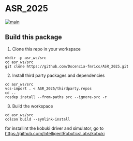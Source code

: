 # ASR_2025

[![main](https://github.com/Docencia-fmrico/ASR_2025/actions/workflows/main.yaml/badge.svg)](https://github.com/Docencia-fmrico/ASR_2025/actions/workflows/main.yaml)

## Build this package

1. Clone this repo in your workspace
```
mkdir -p asr_ws/src
cd asr_ws/src
git clone https://github.com/Docencia-fmrico/ASR_2025.git
```

2. Install third party packages and dependencies

```
cd asr_ws/src
vcs-import . < ASR_2025/thirdparty.repos
cd ..
rosdep install --from-paths src --ignore-src -r
```

3. Build the workspace

```
cd asr_ws/src
colcon build --symlink-install
```

for installint the kobuki driver and simulator, go to https://github.com/IntelligentRoboticsLabs/kobuki

